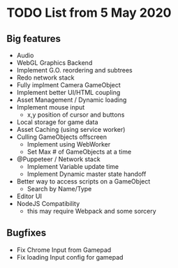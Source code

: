 # TODO List from 5 May 2020

## Big features
- Audio
- WebGL Graphics Backend
- Implement G.O. reordering and subtrees
- Redo network stack
- Fully implment Camera GameObject
- Implement better UI/HTML coupling
- Asset Management / Dynamic loading
- Implement mouse input
    - x,y position of cursor and buttons
- Local storage for game data
- Asset Caching (using service worker)
- Culling GameObjects offscreen
    - Implement using WebWorker
    - Set Max # of GameObjects at a time
- @Puppeteer / Network stack
    - Implement Variable update time
    - Implement Dynamic master state handoff
- Better way to access scripts on a GameObject
    - Search by Name/Type
- Editor UI
- NodeJS Compatibility
    - this may require Webpack and some sorcery

## Bugfixes
- Fix Chrome Input from Gamepad
- Fix loading Input config for gamepad

